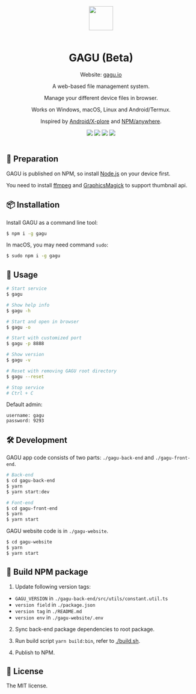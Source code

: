 <div align="center">
<img src="https://gagu.io/logo.svg" style="height: 64px;" >
<br>
<br>
<h1>GAGU (Beta)</h1>
<p>Website: <a href="https://gagu.io" target="_blank">gagu.io</a></p>
<p>A web-based file management system.</p>
<p>Manage your different device files in browser.</p>
<p>Works on Windows, macOS, Linux and Android/Termux.</p>
<p>Inspired by <a href="https://play.google.com/store/apps/details?id=com.lonelycatgames.Xplore" target="_blank">Android/X-plore</a> and <a href="https://www.npmjs.com/package/anywhere" target="_blank">NPM/anywhere</a>.</p>
<img src="https://img.shields.io/badge/NPM-0.0.26-orange">
<img src="https://img.shields.io/badge/Package Size-494KB-success">
<img src="https://img.shields.io/badge/License-MIT-blue">
<img src="https://api.netlify.com/api/v1/badges/43a65c74-6640-4341-a3fd-b0bc8f52e670/deploy-status">
<br>
<br>
</div>

## 🔔 Preparation

GAGU is published on NPM, so install [Node.js](https://nodejs.org/) on your device first.

You need to install [ffmpeg](https://ffmpeg.org/) and [GraphicsMagick](http://www.graphicsmagick.org/) to support thumbnail api.

## 📦 Installation

Install GAGU as a command line tool:

```sh
$ npm i -g gagu
```

In macOS, you may need command `sudo`:

```sh
$ sudo npm i -g gagu
```

## 📝  Usage

```sh
# Start service
$ gagu

# Show help info
$ gagu -h

# Start and open in browser
$ gagu -o

# Start with customized port
$ gagu -p 8888

# Show version
$ gagu -v

# Reset with removing GAGU root directory
$ gagu --reset

# Stop service
# Ctrl + C
```

Default admin:

```
username: gagu
password: 9293
```

## 🛠 Development

GAGU app code consists of two parts: `./gagu-back-end` and `./gagu-front-end`.

```sh
# Back-end
$ cd gagu-back-end
$ yarn
$ yarn start:dev

# Font-end
$ cd gagu-front-end
$ yarn
$ yarn start
```

GAGU website code is in `./gagu-website`.

```sh
$ cd gagu-website
$ yarn
$ yarn start
```

## 🔨 Build NPM package

1. Update following version tags:

- `GAGU_VERSION` in `./gagu-back-end/src/utils/constant.util.ts`
- `version field` in `./package.json`
- `version tag` in `./README.md`
- `version env` in `./gagu-website/.env`

2. Sync back-end package dependencies to root package.

3. Run build script `yarn build:bin`, refer to [./build.sh](./build.sh).

4. Publish to NPM.

## 📜  License

The MIT license.
